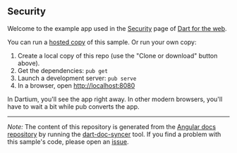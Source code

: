 ## Security

Welcome to the example app used in the
[Security](https://webdev.dartlang.org/angular/guide/security) page
of [Dart for the web](https://webdev.dartlang.org).

You can run a [hosted copy](https://webdev.dartlang.org/examples/security) of this
sample. Or run your own copy:

1. Create a local copy of this repo (use the "Clone or download" button above).
2. Get the dependencies: `pub get`
3. Launch a development server: `pub serve`
4. In a browser, open [http://localhost:8080](http://localhost:8080)

In Dartium, you'll see the app right away. In other modern browsers,
you'll have to wait a bit while pub converts the app.

---

*Note:* The content of this repository is generated from the
[Angular docs repository][docs repo] by running the
[dart-doc-syncer](//github.com/dart-lang/dart-doc-syncer) tool.
If you find a problem with this sample's code, please open an [issue][].

[docs repo]: //github.com/dart-lang/site-webdev/tree/4.x/examples/ng/doc/security
[issue]: //github.com/dart-lang/site-webdev/issues/new?title=[4.x]%20examples/ng/doc/security
